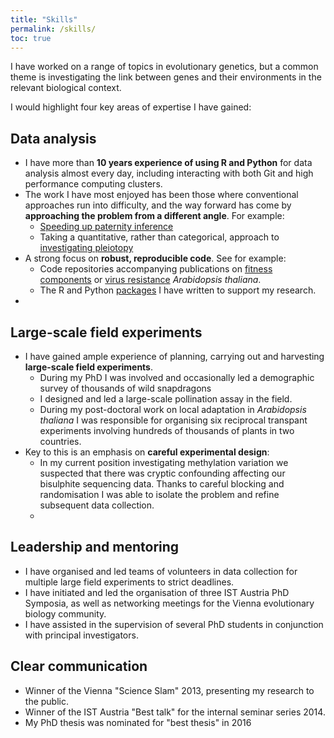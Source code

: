 ```yaml
---
title: "Skills"
permalink: /skills/
toc: true
---
```


I have worked on a range of topics in evolutionary genetics, but a common theme is investigating the link between genes and their environments in the relevant biological context.

I would highlight four key areas of expertise I have gained:

## Data analysis

- I have more than **10 years experience of using R and Python** for data analysis almost every day, including interacting with both Git and high performance computing clusters.
- The work I have most enjoyed has been those where conventional approaches run into difficulty, and the way forward has come by **approaching the problem from a different angle**. For example:
    - [Speeding up paternity inference](https://github.com/ellisztamas/faps)
    - Taking a quantitative, rather than categorical, approach to [investigating pleiotopy](https://github.com/ellisztamas/sintillate)
- A strong focus on **robust, reproducible code**. See for example:
    - Code repositories accompanying publications on [fitness components](https://github.com/ellisztamas/fecundity_components) or [virus resistance](https://github.com/ellisztamas/tumv_ms) *Arabidopsis thaliana*.
    - The R and Python [packages](/software/) I have written to support my research.
- 

## Large-scale field experiments

- I have gained ample experience of planning, carrying out and harvesting **large-scale field experiments**.
    - During my PhD I was involved and occasionally led a demographic survey of thousands of wild snapdragons
    - I designed and led a large-scale pollination assay in the field.
    - During my post-doctoral work on local adaptation in *Arabidopsis thaliana* I was responsible for organising six reciprocal transpant experiments involving hundreds of thousands of plants in two countries.
- Key to this is an emphasis on **careful experimental design**:
    - In my current position investigating methylation variation we suspected that there was cryptic confounding affecting our bisulphite sequencing data. Thanks to careful blocking and randomisation I was able to isolate the problem and refine subsequent data collection.
    - 

## Leadership and mentoring

- I have organised and led teams of volunteers in data collection for multiple large field experiments to strict deadlines.
- I have initiated and led the organisation of three IST Austria PhD Symposia, as well as networking meetings for the Vienna evolutionary biology community.
- I have assisted in the supervision of several PhD students in conjunction with principal investigators.

## Clear communication

- Winner of the Vienna "Science Slam" 2013, presenting my research to the public.
- Winner of the IST Austria "Best talk" for the internal seminar series 2014.
- My PhD thesis was nominated for "best thesis" in 2016 